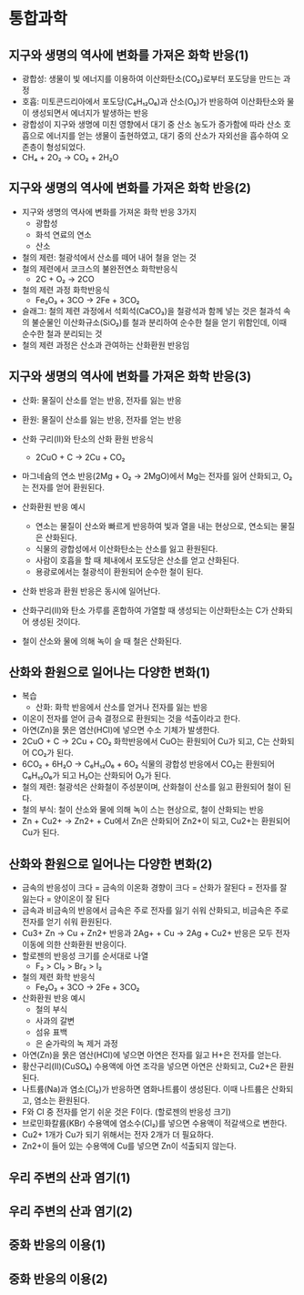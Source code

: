 # 통합과학

## 지구와 생명의 역사에 변화를 가져온 화학 반응(1)

- 광합성: 생물이 빛 에너지를 이용하여 이산화탄소(CO₂)로부터 포도당을 만드는 과정
- 호흡: 미토콘드리아에서 포도당(C₆H₁₂O₆)과 산소(O₂)가 반응하여 이산화탄소와 물이 생성되면서 에너지가 발생하는 반응
- 광합성이 지구와 생명에 미친 영향에서 대기 중 산소 농도가 증가함에 따라 산소 호흡으로 에너지를 얻는 생물이 출현하였고, 대기 중의 산소가 자외선을 흡수하여 오존층이 형성되었다.
- CH₄ + 2O₂ → CO₂ + 2H₂O

## 지구와 생명의 역사에 변화를 가져온 화학 반응(2)

- 지구와 생명의 역사에 변화를 가져온 화학 반응 3가지
  - 광합성
  - 화석 연료의 연소
  - 산소
- 철의 제련: 철광석에서 산소를 떼어 내어 철을 얻는 것
- 철의 제련에서 코크스의 불완전연소 화학반응식
  - 2C + O₂ → 2CO
- 철의 제련 과정 화학반응식
  - Fe₂O₃ + 3CO → 2Fe + 3CO₂
- 슬래그: 철의 제련 과정에서 석회석(CaCO₃)을 철광석과 함께 넣는 것은 철과석 속의 불순물인 이산화규소(SiO₂)를 철과 분리하여 순수한 철을 얻기 위함인데, 이때 순수한 철과 분리되는 것
- 철의 제련 과정은 산소과 관여하는 산화환원 반응임

## 지구와 생명의 역사에 변화를 가져온 화학 반응(3)

- 산화: 물질이 산소를 얻는 반응, 전자를 잃는 반응
- 환원: 물질이 산소를 잃는 반응, 전자를 얻는 반응
- 산화 구리(II)와 탄소의 산화 환원 반응식
  - 2CuO + C → 2Cu + CO₂

- 마그네슘의 연소 반응(2Mg + O₂ → 2MgO)에서 Mg는 전자를 잃어 산화되고, O₂는 전자를 얻어 환원된다.
- 산화환원 반응 예시
  - 연소는 물질이 산소와 빠르게 반응하여 빛과 열을 내는 현상으로, 연소되는 물질은 산화된다.
  - 식물의 광합성에서 이산화탄소는 산소를 잃고 환원된다.
  - 사람이 호흡을 할 때 체내에서 포도당은 산소를 얻고 산화된다.
  - 용광로에서는 철광석이 환원되어 순수한 철이 된다.
- 산화 반응과 환원 반응은 동시에 일어난다.
- 산화구리(II)와 탄소 가루를 혼합하여 가열할 때 생성되는 이산화탄소는 C가 산화되어 생성된 것이다.
- 철이 산소와 물에 의해 녹이 슬 때 철은 산화된다.

## 산화와 환원으로 일어나는 다양한 변화(1)

- 복습
  - 산화: 화학 반응에서 산소를 얻거나 전자를 잃는 반응
- 이온이 전자를 얻어 금속 결정으로 환원되는 것을 석출이라고 한다.
- 아연(Zn)을 묽은 염산(HCl)에 넣으면 수소 기체가 발생한다.
- 2CuO + C → 2Cu + CO₂ 화학반응에서 CuO는 환원되어 Cu가 되고, C는 산화되어 CO₂가 된다.
- 6CO₂ + 6H₂O → C₆H₁₂O₆ + 6O₂ 식물의 광합성 반응에서 CO₂는 환원되어 C₆H₁₂O₆가 되고 H₂O는 산화되어 O₂가 된다.
- 철의 제련: 철광석은 산화철이 주성분이며, 산화철이 산소를 잃고 환원되어 철이 된다.
- 철의 부식: 철이 산소와 물에 의해 녹이 스는 현상으로, 철이 산화되는 반응
- Zn + Cu2+ → Zn2+ + Cu에서 Zn은 산화되어 Zn2+이 되고, Cu2+는 환원되어 Cu가 된다.

## 산화와 환원으로 일어나는 다양한 변화(2)

- 금속의 반응성이 크다 = 금속의 이온화 경향이 크다 = 산화가 잘된다 = 전자를 잘 잃는다 = 양이온이 잘 된다
- 금속과 비금속의 반응에서 금속은 주로 전자를 잃기 쉬워 산화되고, 비금속은 주로 전자를 얻기 쉬워 환원된다.
- Cu3+ Zn → Cu + Zn2+ 반응과 2Ag+ + Cu → 2Ag + Cu2+ 반응은 모두 전자 이동에 의한 산화환원 반응이다.
- 할로젠의 반응성 크기를 순서대로 나열
  - F₂ > Cl₂ > Br₂ > I₂
- 철의 제련 화학 반응식
  - Fe₂O₃ + 3CO → 2Fe + 3CO₂
- 산화환원 반응 예시
  - 철의 부식
  - 사과의 갈변
  - 섬유 표백
  - 은 숟가락의 녹 제거 과정
- 아연(Zn)을 묽은 염산(HCl)에 넣으면 아연은 전자를 잃고 H+은 전자를 얻는다.
- 황산구리(II)(CuSO₄) 수용액에 아연 조각을 넣으면 아연은 산화되고, Cu2+은 환원된다.
- 나트륨(Na)과 염소(Cl₂)가 반응하면 염화나트륨이 생성된다. 이때 나트륨은 산화되고, 염소는 환원된다.
- F와 Cl 중 전자를 얻기 쉬운 것은 F이다. (할로젠의 반응성 크기)
- 브로민화칼륨(KBr) 수용액에 염소수(Cl₂)를 넣으면 수용액이 적갈색으로 변한다.
- Cu2+ 1개가 Cu가 되기 위해서는 전자 2개가 더 필요하다.
- Zn2+이 들어 있는 수용액에 Cu를 넣으면 Zn이 석출되지 않는다.

## 우리 주변의 산과 염기(1)

## 우리 주변의 산과 염기(2)

## 중화 반응의 이용(1)

## 중화 반응의 이용(2)